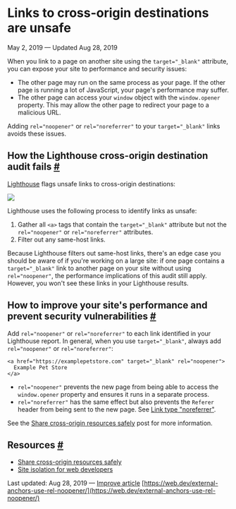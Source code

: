 # Links to cross-origin destinations are unsafe
May 2, 2019 — Updated Aug 28, 2019

When you link to a page on another site using the `target="_blank"` attribute, you can expose your site to performance and security issues:

-   The other page may run on the same process as your page. If the other page is running a lot of JavaScript, your page's performance may suffer.
-   The other page can access your `window` object with the `window.opener` property. This may allow the other page to redirect your page to a malicious URL.

Adding `rel="noopener"` or `rel="noreferrer"` to your `target="_blank"` links avoids these issues.

## How the Lighthouse cross-origin destination audit fails [#](#how-the-lighthouse-cross-origin-destination-audit-fails)

[Lighthouse](https://developers.google.com/web/tools/lighthouse/) flags unsafe links to cross-origin destinations:

![](https://web-dev.imgix.net/image/tcFciHGuF3MxnTr1y5ue01OGLBn2/ztiQKS8eOfdzONC7bocp.png?auto=format)

Lighthouse uses the following process to identify links as unsafe:

1.  Gather all `<a>` tags that contain the `target="_blank"` attribute but not the `rel="noopener"` or `rel="noreferrer"` attributes.
2.  Filter out any same-host links.

Because Lighthouse filters out same-host links, there's an edge case you should be aware of if you're working on a large site: if one page contains a `target="_blank"` link to another page on your site without using `rel="noopener"`, the performance implications of this audit still apply. However, you won't see these links in your Lighthouse results.

## How to improve your site's performance and prevent security vulnerabilities [#](#how-to-improve-your-site's-performance-and-prevent-security-vulnerabilities)

Add `rel="noopener"` or `rel="noreferrer"` to each link identified in your Lighthouse report. In general, when you use `target="_blank"`, always add `rel="noopener"` or `rel="noreferrer"`:

    <a href="https://examplepetstore.com" target="_blank" rel="noopener">  
      Example Pet Store  
    </a>

-   `rel="noopener"` prevents the new page from being able to access the `window.opener` property and ensures it runs in a separate process.
-   `rel="noreferrer"` has the same effect but also prevents the `Referer` header from being sent to the new page. See [Link type "noreferrer"](https://html.spec.whatwg.org/multipage/links.html#link-type-noreferrer).

See the [Share cross-origin resources safely](https://web.dev/cross-origin-resource-sharing/) post for more information.

## Resources [#](#resources)

-   [Share cross-origin resources safely](https://web.dev/cross-origin-resource-sharing/)
-   [Site isolation for web developers](https://developers.google.com/web/updates/2018/07/site-isolation)

Last updated: Aug 28, 2019 — [Improve article](https://github.com/GoogleChrome/web.dev/blob/main/src/site/content/en/lighthouse-best-practices/external-anchors-use-rel-noopener/index.md) 
 [https://web.dev/external-anchors-use-rel-noopener/](https://web.dev/external-anchors-use-rel-noopener/)
